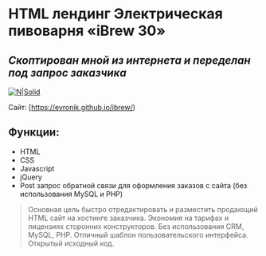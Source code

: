 # HTML лендинг Электрическая пивоварня «iBrew 30»
## _Скоптирован мной из интернета и переделан под запрос заказчика_  

[![N|Solid](https://evronik.github.io/ibrew/ibrew.jpg)](https://evronik.github.io/ibrew/)

Сайт: [https://evronik.github.io/ibrew/)

## Функции:

- HTML
- CSS
- Javascript
- jQuery
- Post запрос обратной связи для оформления заказов с сайта (без использования MySQL и PHP)

> Основная цель быстро отредактировать и разместить продающий HTML сайт на хостинге заказчика.
> Экономия на тарифах и лицензиях сторонних конструкторов.
> Без использования CRM, MySQL, PHP.
> Отличный шаблон пользовательского интерфейса.
> Открытый исходный код.

